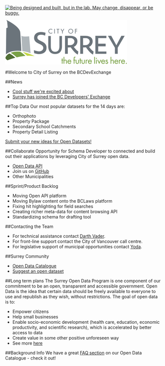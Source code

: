 <!--- 
# Header 1 text will be used for the project title
text following will be rendered as normal text paragraph
## Header 2 text will show as Section Headers (which contain groupings of Header 3's
text following will be rendered as normal text paragraph
### Header 3 text will show as Sub-Section Headers
text following will be rendered as normal text paragraph
---> 

<a rel="Exploration" href="https://github.com/BCDevExchange/docs/blob/master/discussion/projectstates.md"><img alt="Being designed and built, but in the lab. May change, disappear, or be buggy." style="border-width:0" src="https://bcdevexchange.org/badge/2.svg" title="Being designed and built, but in the lab. May change, disappear, or be buggy." /></a>

![City of Surrey Logo](https://raw.githubusercontent.com/BCDevExchange/BCDevExchange-Programs/master/Programs/Logos/surreylogo.png)

#Welcome to City of Surrey on the BCDevExchange

<!---[row start]---> 

<!---[col start]--->

##News

- [Cool stuff we're excited about](http://data.surrey.ca/related)
- [Surrey has joined the BC Developers' Exchange](http://data.surrey.ca/contact)

<!---[col end]--->

<!---[col start]--->

##Top Data
Our most popular datasets for the 14 days are:

- Orthophoto
- Property Package 
- Secondary School Catchments 
- Property Detail Listing 

[Submit your new ideas for Open Datasets!](http://data.surrey.ca/suggest)


<!---[col end]--->

<!---[row end]---> 


<!---[row start]---> 

<!---[col start]--->

##Collaborate
Opportunity for Schema Developer to connected and build out their applications by leveraging City of Surrey open data.

- [Open Data API](http://data.surrey.ca/pages/city-of-surrey-open-data-api)
- Join us on [GitHub](https://github.com/bcdevexchange)
- Other Municipalities 

<!---[col end]--->

<!---[col start]--->

##Sprint/Product Backlog
- Moving Open API platform
- Moving Bylaw content onto the BCLaws platform
- Fixing hit highlighting for field searches
- Creating richer meta-data for content browsing API
- Standardizing schema for drafting tool

<!---[col end]--->

<!---[row end]---> 

<!---[row start]--->

<!---[col start]--->

##Contacting the Team
- For technical assistance contact [Darth Vader](mailto:Todd.wilson@gov.bc.ca).
- For front-line support contact the City of Vancouver call centre.
- For legislative support of municipal opportunities contact [Yoda](mailto:Todd.WIlson@gov.bc.ca).

<!---[col end]--->

<!---[col start]--->

##Surrey Community
- [Open Data Catalogue](http://data.surrey.ca/dataset)
- [Suggest an open dataset](http://data.surrey.ca/suggest)
 
<!---[col end]--->

<!---[row end]---> 

##Long term plans
The Surrey Open Data Program is one component of our commitment to be an open, transparent and accessible government.  Open Data is the idea that certain data should be freely available to everyone to use and republish as they wish, without restrictions.  The goal of open data is to:
 
- Empower citizens 
- Help small businesses 
- Enable socio-economic development (health care, education, economic productivity, and scientific research), which is accelerated by better access to data
- Create value in some other positive unforeseen way
- See more [here](http://www.surrey.ca/city-services/658.aspx#sthash.gx1TbvzS.dpuf)



##Background Info
We have a great [FAQ section](http://data.surrey.ca/pages/faq) on our Open Data Catalogue - check it out!



